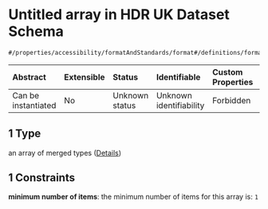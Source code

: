 # Untitled array in HDR UK Dataset Schema

```txt
#/properties/accessibility/formatAndStandards/format#/definitions/formatAndStandards/properties/format/anyOf/1
```



| Abstract            | Extensible | Status         | Identifiable            | Custom Properties | Additional Properties | Access Restrictions | Defined In                                                                                        |
| :------------------ | :--------- | :------------- | :---------------------- | :---------------- | :-------------------- | :------------------ | :------------------------------------------------------------------------------------------------ |
| Can be instantiated | No         | Unknown status | Unknown identifiability | Forbidden         | Allowed               | none                | [dataset.schema.json*](../../../schema/dataset/latest/dataset.schema.json "open original schema") |

## 1 Type

an array of merged types ([Details](dataset-definitions-formatandstandards-properties-format-anyof-1-items.md))

## 1 Constraints

**minimum number of items**: the minimum number of items for this array is: `1`
